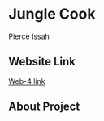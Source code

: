 # Jungle Cook

Pierce Issah

## Website Link

[Web-4 link](https://in-info-web4.informatics.iupui.edu/~pissah/N315/homework-six)

<!-- [Github Pages]() -->

## About Project
